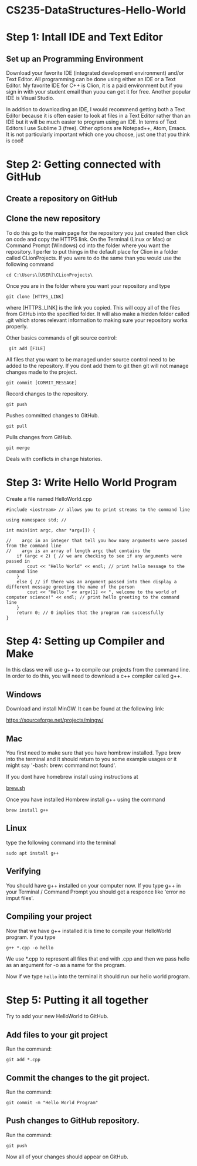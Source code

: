 # CS235-DataStructures-Hello-World

# Step 1: Intall IDE and Text Editor

## Set up an Programming Environment

Download your favorite IDE (integrated development environment) and/or Text Editor.  All programming can be done using either an IDE or a Text Editor.  My favorite IDE for C++ is Clion, it is a paid environment but if you sign in with your student email than yuou can get it for free.  Another popular IDE is Visual Studio.  

In addition to downloading an IDE, I would recommend getting both a Text Editor because it is often easier to look at files in a Text Editor rather than an IDE but it will be much easier to program using an IDE.  In terms of Text Editors I use Sublime 3 (free).  Other options are Notepad++, Atom, Emacs.  It is not particularly important which one you choose, just one that you think is cool!


# Step 2: Getting connected with GitHub

## Create a repository on GitHub

## Clone the new repository

To do this go to the main page for the repository you just created then click on code and copy the HTTPS link.  On the Terminal (Linux or Mac) or Command Prompt (Windows) cd into the folder where you want the repository.   I perfer to put things in the default place for Clion in a folder called CLionProjects.  If you were to do the same than you would use the following command

```` cd C:\Users\[USER]\CLionProjects\ ````


Once you are in the folder where you want your repository and type 

```` git clone [HTTPS_LINK] ````

where [HTTPS_LINK] is the link you copied.  This will copy all of the files from GitHub into the specified folder.  It will also make a hidden folder called .git which stores relevant information to making sure your repository works properly.


Other basics commands of git source control:

```` git add [FILE]````

All files that you want to be managed under source control need to be added to the repository.  If you dont add them to git then git will not manage changes made to the project.  

```` git commit [COMMIT_MESSAGE] ````

Record changes to the repository.

```` git push ````

Pushes committed changes to GitHub.

```` git pull ````

Pulls changes from GitHub.

```` git merge ````

Deals with conflicts in change histories.

# Step 3: Write Hello World Program

Create a file named HelloWorld.cpp

```` 
#include <iostream> // allows you to print streams to the command line

using namespace std; //

int main(int argc, char *argv[]) {

//    argc in an integer that tell you how many arguments were passed from the command line
//    argv is an array of length argc that contains the
    if (argc < 2) { // we are checking to see if any arguments were passed in
        cout << "Hello World" << endl; // print hello message to the command line
    }
    else { // if there was an argument passed into then display a different message greeting the name of the person
        cout << "Hello " << argv[1] << ", welcome to the world of computer science!" << endl; // print hello greeting to the command line
    }
    return 0; // 0 implies that the program ran successfully
}
````

# Step 4: Setting up Compiler and Make

In this class we will use g++ to compile our projects from the command line.  In order to do this, you will need to download a c++ compiler called g++.

## Windows

Download and install MinGW.  It can be found at the following link:

https://sourceforge.net/projects/mingw/

## Mac

You first need to make sure that you have hombrew installed.  Type brew into the terminal and it should return to you some example usages or it might say '-bash: brew: command not found'.  

If you dont have homebrew install using instructions at 

[brew.sh](https://brew.sh/)

Once you have installed Hombrew install g++ using the command

```` brew install g++ ````


## Linux

type the following command into the terminal 

```` sudo apt install g++ ````

## Verifying

You should have g++ installed on your computer now.  If you type g++ in your Terminal / Command Prompt you should get a responce like 'error no imput files'.

## Compiling your project

Now that we have g++ installed it is time to compile your HelloWorld program.  If you type 

```` g++ *.cpp -o hello ````

We use \*.cpp to represent all files that end with .cpp and then we pass hello as an argument for -o as a name for the program.

Now if we type  ```` hello ```` into the terminal it should run our hello world program.

# Step 5: Putting it all together

Try to add your new HelloWorld to GitHub.

## Add files to your git project

Run the command:

```` git add *.cpp ````

## Commit the changes to the git project.

Run the command:

```` git commit -m "Hello World Program" ````

## Push changes to GitHub repository.

Run the command:

```` git push ````

Now all of your changes should appear on GitHub.


